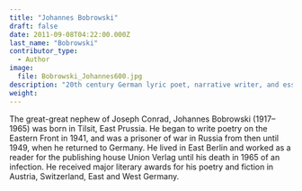 ```yaml
---
title: "Johannes Bobrowski"
draft: false
date: 2011-09-08T04:22:00.000Z
last_name: "Bobrowski"
contributor_type:
  - Author
image:
  file: Bobrowski_Johannes600.jpg
description: "20th century German lyric poet, narrative writer, and essayist"
weight:
---
```


The great-great nephew of Joseph Conrad, Johannes Bobrowski (1917–1965) was born in Tilsit, East Prussia. He began to write poetry on the Eastern Front in 1941, and was a prisoner of war in Russia from then until 1949, when he returned to Germany. He lived in East Berlin and worked as a reader for the publishing house Union Verlag until his death in 1965 of an infection. He received major literary awards for his poetry and fiction in Austria, Switzerland, East and West Germany.

